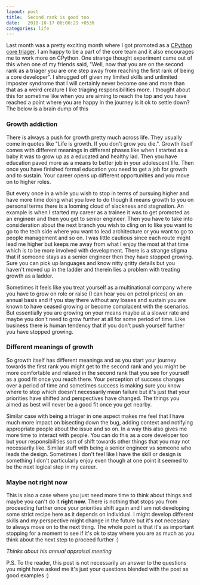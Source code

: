 ```yaml
---
layout: post
title:  Second rank is good too
date:   2018-10-17 00:00:29 +0530
categories: life
---
```


Last month was a pretty exciting month where I got promoted as a [CPython core triager](https://mail.python.org/pipermail/python-committers/2018-September/006125.html). I am happy to be a part of the core team and it also encourages me to work more on CPython. One strange thought experiment came out of this when one of my friends said, "Well, now that you are on the second rank as a triager you are one step away from reaching the first rank of being a core developer". I shrugged off given my limited skills and unlimited imposter syndrome that I will certainly never become one and more than that as a weird creature I like triaging responsibilities more. I thought about this for sometime like when you are aiming to reach the top and you have reached a point where you are happy in the journey is it ok to settle down? The below is a brain dump of this

### Growth addiction

There is always a push for growth pretty much across life. They usually come in quotes like "Life is growth. If you don't grow you die.". Growth itself comes with different meanings in different phases like when I started as a baby it was to grow up as a educated and healthy lad. Then you have education paved more as a means to better job in your adolescent life. Then once you have finished formal education you need to get a job for growth and to sustain. Your career opens up different opportunities and you move on to higher roles.

But every once in a while you wish to stop in terms of pursuing higher and have more time doing what you love to do though it means growth to you on personal terms there is a looming cloud of slackness and stagnation. An example is when I started my career as a trainee it was to get promoted as an engineer and then you get to senior engineer. Then you have to take into consideration about the next branch you wish to cling on to like you want to go to the tech side where you want to lead architecture or you want to go to people management and so on. I was little cautious since each route might lead me higher but keeps me away from what I enjoy the most at that time which is to be more involved with development. There is a strange stigma that if someone stays as a senior engineer then they have stopped growing. Sure you can pick up languages and know nitty gritty details but you haven't moved up in the ladder and therein lies a problem with treating growth as a ladder.

Sometimes it feels like you treat yourself as a multinational company where you have to grow on role or raise (I can hear you on petrol prices) on an annual basis and if you stay there without any losses and sustain you are known to have ceased growing or become complacent with the scenarios. But essentially you are growing on your means maybe at a slower rate and maybe you don't need to grow further at all for some period of time. Like business there is human tendency that if you don't push yourself further you have stopped growing.

### Different meanings of growth

So growth itself has different meanings and as you start your journey towards the first rank you might get to the second rank and you might be more comfortable and relaxed in the second rank that you see for yourself as a good fit once you reach there. Your perception of success changes over a period of time and sometimes success is making sure you know where to stop which doesn't necessarily mean failure but it's just that your priorities have shifted and perspectives have changed. The things you aimed as best will never be a good fit once you get nearby.

Similar case with being a triager in one aspect makes me feel that I have much more impact on bisecting down the bug, adding context and notifying appropriate people about the issue and so on. In a way this also gives me more time to interact with people. You can do this as a core developer too but your responsibilities sort of shift towards other things that you may not necessarily like. Similar stuff with being a senior engineer vs someone who leads the design. Sometimes I don't feel like I have the skill or design is something I don't particularly enjoy even though at one point it seemed to be the next logical step in my career.

### Maybe not ****right  now****

This is also a case where you just need more time to think about things and maybe you can't do it **right now**. There is nothing that stops you from proceeding further once your priorities shift again and I am not developing some strict recipe here as it depends on individual. I might develop different skills and my perspective might change in the future but it's not necessary to always move on to the next thing. The whole point is that it's as important stopping for a moment to see if it's ok to stay where you are as much as you think about the next step to proceed further :)

_Thinks about his annual appraisal meeting_

P.S. To the reader, this post is not necessarily an answer to the questions you might have asked me it's just your questions blended with the post as good examples :)
